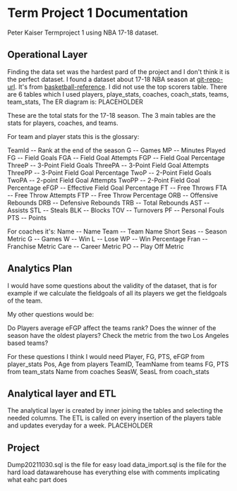 # Term Project 1 Documentation
Peter Kaiser Termproject 1 using NBA 17-18 dataset.
## Operational Layer
Finding the data set was the hardest pard of the project and I don't think it is the perfect dataset.
I found a dataset about 17-18 NBA season at [git-repo-url]. It's from  [basketball-reference]. 
I did not use the top scorers table.
There are 6 tables which I used players, playe_stats, coaches, coach_stats, teams, team_stats,
The ER diagram is: PLACEHOLDER

These are the total stats for the 17-18 season.
The 3 main tables are the stats for players, coaches, and teams. 

For team and player stats this is the glossary: 

TeamId -- Rank at the end of the season
G -- Games
MP -- Minutes Played
FG -- Field Goals
FGA -- Field Goal Attempts
FGP -- Field Goal Percentage
ThreeP -- 3-Point Field Goals
ThreePA -- 3-Point Field Goal Attempts
ThreePP -- 3-Point Field Goal Percentage
TwoP -- 2-Point Field Goals
TwoPA -- 2-point Field Goal Attempts
TwoPP -- 2-Point Field Goal Percentage
eFGP -- Effective Field Goal Percentage
FT -- Free Throws
FTA -- Free Throw Attempts
FTP -- Free Throw Percentage
ORB -- Offensive Rebounds
DRB -- Defensive Rebounds
TRB -- Total Rebounds
AST -- Assists
STL -- Steals
BLK -- Blocks
TOV -- Turnovers
PF -- Personal Fouls
PTS -- Points

For coaches it's:
Name -- Name
Team -- Team Name Short
Seas -- Season Metric
G -- Games
W -- Win
L -- Lose
WP -- Win Percentage
Fran -- Franchise Metric
Care -- Career Metric
PO -- Play Off Metric

## Analytics Plan

I would have some questions about the validity of the dataset, that is for example if we calculate the fieldgoals of all its players we get the fieldgoals of the team.

My other questions would be:

Do Players average eFGP affect the teams rank?
Does the winner of the season have the oldest players?
Check the metric from the two Los Angeles based teams?

For these questions I think I would need 
Player, FG, PTS, eFGP from player_stats
Pos, Age from players
TeamID, TeamName from teams
FG, PTS from team_stats
Name from coaches
SeasW, SeasL from coach_stats

## Analytical layer and ETL

The analytical layer is created by inner joining the tables and selecting the needed columns. The ETL is called on every insertion of the players table and updates everyday for a week. 
PLACEHOLDER

## Project
Dump20211030.sql is the file for easy load
data_import.sql is the file for the hard load
datawarehouse has everything else with comments implicating what eahc part does



[//]: # (These are reference links used in the body of this note and get stripped out when the markdown processor does its job. There is no need to format nicely because it shouldn't be seen. Thanks SO - http://stackoverflow.com/questions/4823468/store-comments-in-markdown-syntax)

   [basketball-reference]: <https://www.basketball-reference.com>
   [git-repo-url]: <https://github.com/carissaallen/NBA-Database>
   
